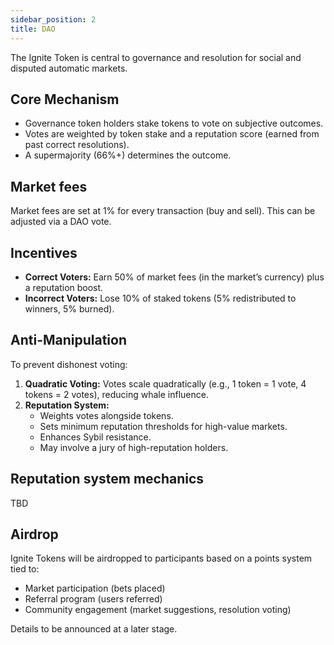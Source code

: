 ```yaml
---
sidebar_position: 2
title: DAO
---
```


The Ignite Token is central to governance and resolution for social and disputed automatic markets.

## Core Mechanism

- Governance token holders stake tokens to vote on subjective outcomes.
- Votes are weighted by token stake and a reputation score (earned from past correct resolutions).
- A supermajority (66%+) determines the outcome.

## Market fees

Market fees are set at 1% for every transaction (buy and sell). This can be adjusted via a DAO vote.

## Incentives

- **Correct Voters:** Earn 50% of market fees (in the market’s currency) plus a reputation boost.
- **Incorrect Voters:** Lose 10% of staked tokens (5% redistributed to winners, 5% burned).

## Anti-Manipulation

To prevent dishonest voting:

1. **Quadratic Voting:** Votes scale quadratically (e.g., 1 token = 1 vote, 4 tokens = 2 votes), reducing whale influence.
2. **Reputation System:**
   - Weights votes alongside tokens.
   - Sets minimum reputation thresholds for high-value markets.
   - Enhances Sybil resistance.
   - May involve a jury of high-reputation holders.

## Reputation system mechanics

TBD

## Airdrop

Ignite Tokens will be airdropped to participants based on a points system tied to:
- Market participation (bets placed)
- Referral program (users referred)
- Community engagement (market suggestions, resolution voting)

Details to be announced at a later stage.